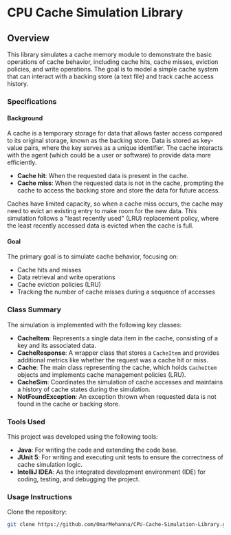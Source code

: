 # CPU Cache Simulation Library

## Overview
This library simulates a cache memory module to demonstrate the basic operations of cache behavior, including cache hits, cache misses, eviction policies, and write operations. The goal is to model a simple cache system that can interact with a backing store (a text file) and track cache access history.

### Specifications

#### Background
A cache is a temporary storage for data that allows faster access compared to its original storage, known as the backing store. Data is stored as key-value pairs, where the key serves as a unique identifier. The cache interacts with the agent (which could be a user or software) to provide data more efficiently.

- **Cache hit**: When the requested data is present in the cache.
- **Cache miss**: When the requested data is not in the cache, prompting the cache to access the backing store and store the data for future access.

Caches have limited capacity, so when a cache miss occurs, the cache may need to evict an existing entry to make room for the new data. This simulation follows a "least recently used" (LRU) replacement policy, where the least recently accessed data is evicted when the cache is full.

#### Goal
The primary goal is to simulate cache behavior, focusing on:
- Cache hits and misses
- Data retrieval and write operations
- Cache eviction policies (LRU)
- Tracking the number of cache misses during a sequence of accesses

### Class Summary
The simulation is implemented with the following key classes:

- **CacheItem**: Represents a single data item in the cache, consisting of a key and its associated data.
- **CacheResponse**: A wrapper class that stores a `CacheItem` and provides additional metrics like whether the request was a cache hit or miss.
- **Cache**: The main class representing the cache, which holds `CacheItem` objects and implements cache management policies (LRU).
- **CacheSim**: Coordinates the simulation of cache accesses and maintains a history of cache states during the simulation.
- **NotFoundException**: An exception thrown when requested data is not found in the cache or backing store.

### Tools Used
This project was developed using the following tools:
- **Java**: For writing the code and extending the code base.
- **JUnit 5**: For writing and executing unit tests to ensure the correctness of cache simulation logic.
- **IntelliJ IDEA**: As the integrated development environment (IDE) for coding, testing, and debugging the project.

### Usage Instructions

Clone the repository:
   ```bash
   git clone https://github.com/OmarMehanna/CPU-Cache-Simulation-Library.git

